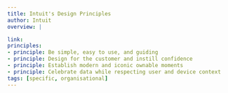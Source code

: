 ```yaml
---
title: Intuit's Design Principles
author: Intuit
overview: |

link:
principles:
- principle: Be simple, easy to use, and guiding
- principle: Design for the customer and instill confidence
- principle: Establish modern and iconic ownable moments
- principle: Celebrate data while respecting user and device context
tags: [specific, organisational]
---
```

